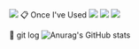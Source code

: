 <img src="https://capsule-render.vercel.app/api?type=Waving&color=auto&height=300&section=header&text=welcome&fontSize=70" />
📋 Once I've Used
<a href="https://pytorch.org/" target="_blank"><img src="https://img.shields.io/badge/PyTorch-000000?style=flat&logo=PyTorch&logoColor=#EE4C2C"/></a>
<a href="https://pytorch.org/" target="_blank"><img src="https://img.shields.io/badge/Python-000000?style=flat&logo=Python&logoColor=#3776AB"/></a>
<a href="https://pytorch.org/" target="_blank"><img src="https://img.shields.io/badge/TensorFlow-000000?style=flat&logo=TensorFlow&logoColor=#FF6F00"/></a>

📝 git log
![Anurag's GitHub stats](https://github-readme-stats.vercel.app/api?username=Bluewolf31666&show_icons=true&theme=radical)
